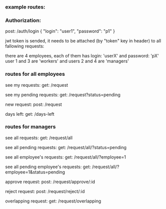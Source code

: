 ### example routes:

### Authorization:

post: /auth/login
{
"login": "user1",
"password": "p1"
}

jwt token is sended, it needs to be attached (by "token" key in header) to all fallowing requests:

there are 4 employees, each of them has login: 'userX' and password: 'pX'
user 1 and 3 are 'workers' and users 2 and 4 are 'managers'

### routes for all employees

see my requests:
get: /request

see my pending requests:
get: /request?status=pending

new request:
post: /request

days left:
get: /days-left

### routes for managers

see all requests:
get: /request/all

see all pending requests:
get: /request/all/?status=pending

see all employee's requests:
get: /request/all/?employee=1

see all pending employee's requests:
get: /request/all/?employee=1&status=pending

approve request:
post: /request/approve/:id

reject request:
post: /request/reject/:id

overlapping request:
get: /request/overlapping
